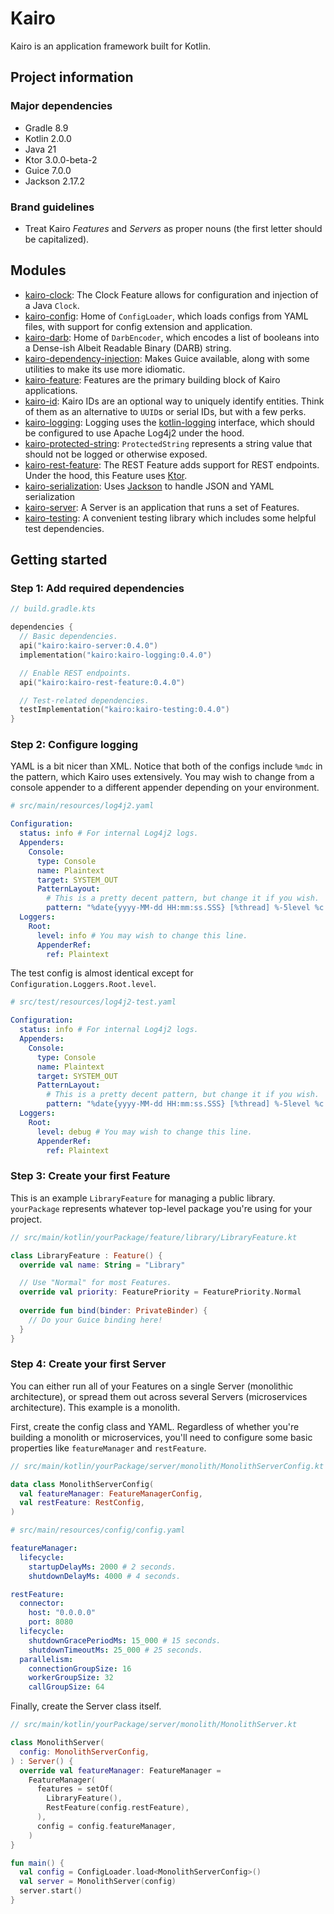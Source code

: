 # Kairo

Kairo is an application framework built for Kotlin.

## Project information

### Major dependencies

- Gradle 8.9
- Kotlin 2.0.0
- Java 21
- Ktor 3.0.0-beta-2
- Guice 7.0.0
- Jackson 2.17.2

### Brand guidelines

- Treat Kairo _Features_ and _Servers_ as proper nouns (the first letter should be capitalized).

## Modules

- [kairo-clock](kairo-clock/):
  The Clock Feature allows for configuration and injection of a Java `Clock`.
- [kairo-config](kairo-config/):
  Home of `ConfigLoader`, which loads configs from YAML files,
  with support for config extension and application.
- [kairo-darb](kairo-darb/):
  Home of `DarbEncoder`, which encodes a list of booleans into a Dense-ish Albeit Readable Binary (DARB) string.
- [kairo-dependency-injection](kairo-dependency-injection/):
  Makes Guice available,
  along with some utilities to make its use more idiomatic.
- [kairo-feature](kairo-feature/):
  Features are the primary building block of Kairo applications.
- [kairo-id](kairo-id/):
  Kairo IDs are an optional way to uniquely identify entities.
  Think of them as an alternative to `UUID`s or serial IDs, but with a few perks.
- [kairo-logging](kairo-logging/):
  Logging uses the [kotlin-logging](https://github.com/oshai/kotlin-logging) interface,
  which should be configured to use Apache Log4j2 under the hood.
- [kairo-protected-string](kairo-protected-string/):
  `ProtectedString` represents a string value that should not be logged or otherwise exposed.
- [kairo-rest-feature](kairo-rest-feature/):
  The REST Feature adds support for REST endpoints.
  Under the hood, this Feature uses [Ktor](https://ktor.io/).
- [kairo-serialization](kairo-serialization/):
  Uses [Jackson](https://github.com/FasterXML/jackson)
  to handle JSON and YAML serialization
- [kairo-server](kairo-server/):
  A Server is an application that runs a set of Features.
- [kairo-testing](kairo-testing/):
  A convenient testing library which includes some helpful test dependencies.

## Getting started

### Step 1: Add required dependencies

```kotlin
// build.gradle.kts

dependencies {
  // Basic dependencies.
  api("kairo:kairo-server:0.4.0")
  implementation("kairo:kairo-logging:0.4.0")

  // Enable REST endpoints.
  api("kairo:kairo-rest-feature:0.4.0")

  // Test-related dependencies.
  testImplementation("kairo:kairo-testing:0.4.0")
}
```

### Step 2: Configure logging

YAML is a bit nicer than XML.
Notice that both of the configs include `%mdc` in the pattern, which Kairo uses extensively.
You may wish to change from a console appender to a different appender depending on your environment.

```yaml
# src/main/resources/log4j2.yaml

Configuration:
  status: info # For internal Log4j2 logs.
  Appenders:
    Console:
      type: Console
      name: Plaintext
      target: SYSTEM_OUT
      PatternLayout:
        # This is a pretty decent pattern, but change it if you wish.
        pattern: "%date{yyyy-MM-dd HH:mm:ss.SSS} [%thread] %-5level %c - %message %mdc%n"
  Loggers:
    Root:
      level: info # You may wish to change this line.
      AppenderRef:
        ref: Plaintext
```

The test config is almost identical except for `Configuration.Loggers.Root.level`.

```yaml
# src/test/resources/log4j2-test.yaml

Configuration:
  status: info # For internal Log4j2 logs.
  Appenders:
    Console:
      type: Console
      name: Plaintext
      target: SYSTEM_OUT
      PatternLayout:
        # This is a pretty decent pattern, but change it if you wish.
        pattern: "%date{yyyy-MM-dd HH:mm:ss.SSS} [%thread] %-5level %c - %message %mdc%n"
  Loggers:
    Root:
      level: debug # You may wish to change this line.
      AppenderRef:
        ref: Plaintext
```

### Step 3: Create your first Feature

This is an example `LibraryFeature` for managing a public library.
`yourPackage` represents whatever top-level package you're using for your project.

```kotlin
// src/main/kotlin/yourPackage/feature/library/LibraryFeature.kt

class LibraryFeature : Feature() {
  override val name: String = "Library"

  // Use "Normal" for most Features.
  override val priority: FeaturePriority = FeaturePriority.Normal
  
  override fun bind(binder: PrivateBinder) {
    // Do your Guice binding here!
  }
}
```

### Step 4: Create your first Server

You can either run all of your Features on a single Server (monolithic architecture),
or spread them out across several Servers (microservices architecture).
This example is a monolith.

First, create the config class and YAML.
Regardless of whether you're building a monolith or microservices,
you'll need to configure some basic properties like `featureManager` and `restFeature`.

```kotlin
// src/main/kotlin/yourPackage/server/monolith/MonolithServerConfig.kt

data class MonolithServerConfig(
  val featureManager: FeatureManagerConfig,
  val restFeature: RestConfig,
)
```

```yaml
# src/main/resources/config/config.yaml

featureManager:
  lifecycle:
    startupDelayMs: 2000 # 2 seconds.
    shutdownDelayMs: 4000 # 4 seconds.

restFeature:
  connector:
    host: "0.0.0.0"
    port: 8080
  lifecycle:
    shutdownGracePeriodMs: 15_000 # 15 seconds.
    shutdownTimeoutMs: 25_000 # 25 seconds.
  parallelism:
    connectionGroupSize: 16
    workerGroupSize: 32
    callGroupSize: 64
```

Finally, create the Server class itself.

```kotlin
// src/main/kotlin/yourPackage/server/monolith/MonolithServer.kt

class MonolithServer(
  config: MonolithServerConfig,
) : Server() {
  override val featureManager: FeatureManager =
    FeatureManager(
      features = setOf(
        LibraryFeature(),
        RestFeature(config.restFeature),
      ),
      config = config.featureManager,
    )
}

fun main() {
  val config = ConfigLoader.load<MonolithServerConfig>()
  val server = MonolithServer(config)
  server.start()
}
```
